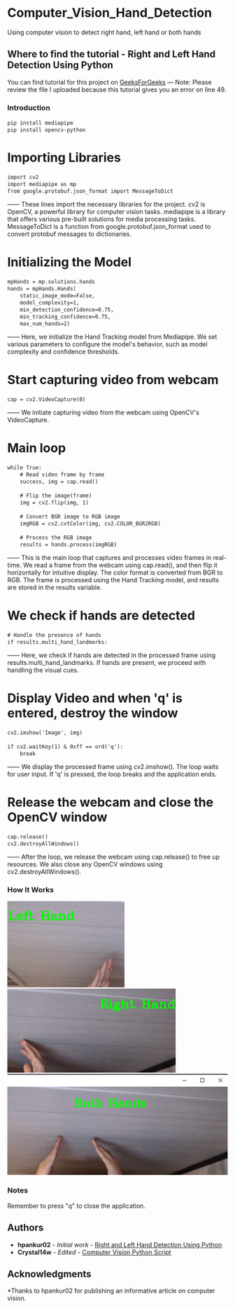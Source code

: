 # Computer_Vision_Hand_Detection
Using computer vision to detect right hand, left hand or both hands

## Where to find the tutorial - Right and Left Hand Detection Using Python
You can find tutorial for this project on [GeeksForGeeks](https://www.geeksforgeeks.org/right-and-left-hand-detection-using-python/) 
— Note: Please review the file I uploaded because this tutorial gives you an error on line 49.

### Introduction
```
pip install mediapipe  
pip install opencv-python
```
# Importing Libraries
```
import cv2
import mediapipe as mp
from google.protobuf.json_format import MessageToDict
```

—— These lines import the necessary libraries for the project.
cv2 is OpenCV, a powerful library for computer vision tasks.
mediapipe is a library that offers various pre-built solutions for media processing tasks.
MessageToDict is a function from google.protobuf.json_format used to convert protobuf messages to dictionaries.

# Initializing the Model
```
mpHands = mp.solutions.hands
hands = mpHands.Hands(
    static_image_mode=False,
    model_complexity=1,
    min_detection_confidence=0.75,
    min_tracking_confidence=0.75,
    max_num_hands=2)
```

—— Here, we initialize the Hand Tracking model from Mediapipe.
We set various parameters to configure the model's behavior, such as model complexity and confidence thresholds.

# Start capturing video from webcam
```
cap = cv2.VideoCapture(0)
```
—— We initiate capturing video from the webcam using OpenCV's VideoCapture.

# Main loop
```
while True:
    # Read video frame by frame
    success, img = cap.read()

    # Flip the image(frame)
    img = cv2.flip(img, 1)

    # Convert BGR image to RGB image
    imgRGB = cv2.cvtColor(img, cv2.COLOR_BGR2RGB)

    # Process the RGB image
    results = hands.process(imgRGB)
```
——  This is the main loop that captures and processes video frames in real-time.
We read a frame from the webcam using cap.read(), and then flip it horizontally for intuitive display.
The color format is converted from BGR to RGB.
The frame is processed using the Hand Tracking model, and results are stored in the results variable.

# We check if hands are detected
```
# Handle the presence of hands
if results.multi_hand_landmarks:
```
—— Here, we check if hands are detected in the processed frame using results.multi_hand_landmarks.
If hands are present, we proceed with handling the visual cues.

# Display Video and when 'q' is entered, destroy the window
```
cv2.imshow('Image', img)

if cv2.waitKey(1) & 0xff == ord('q'):
    break

```
—— We display the processed frame using cv2.imshow().
The loop waits for user input. If 'q' is pressed, the loop breaks and the application ends.

# Release the webcam and close the OpenCV window
```
cap.release()
cv2.destroyAllWindows()
```
—— After the loop, we release the webcam using cap.release() to free up resources.
We also close any OpenCV windows using cv2.destroyAllWindows().
    
### How It Works
![](images/left_hand.png)
![](images/right_hand.png)
![](images/both_hands.png)

### Notes
Remember to press "q" to close the application.

## Authors

* **hpankur02** - *Initial work* - [Right and Left Hand Detection Using Python]([https://gist.github.com/rsalaza4/a7dfb75fedca3aeb95c5cbe4bad618ce](https://www.geeksforgeeks.org/right-and-left-hand-detection-using-python/))
* **Crystal14w** - *Edited* - [Computer Vision Python Script]([https://github.com/Crystal14w/Resume_Scanner_Python/blob/patch_1/Job_Posting_KeyTerms.py](https://github.com/Crystal14w/Computer_Vision_Hand_Detection)) 

## Acknowledgments

*Thanks to hpankur02 for publishing an informative article on computer vision.
